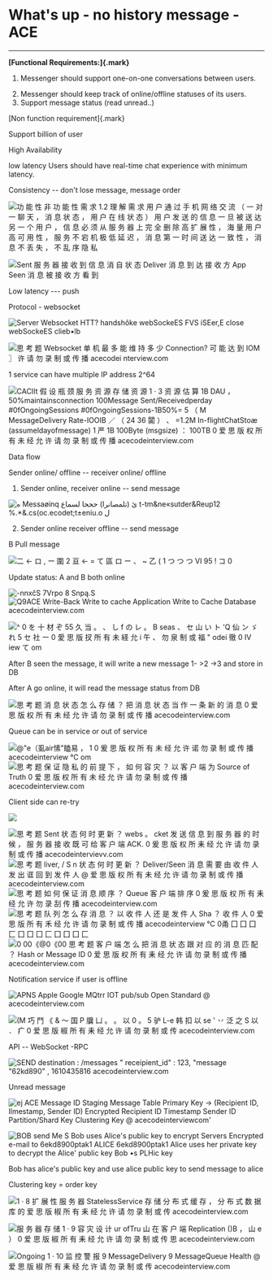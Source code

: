 # What's up - no history message -ACE



---

**[Functional Requirements:]{.mark}**

1.  Messenger should support one-on-one conversations between users.

<!-- -->

2.  Messenger should keep track of online/offline statuses of its users.
3.  Support message status (read unread..)

[Non function requirement]{.mark}



Support billion of user

High Availability

low latency Users should have real-time chat experience with minimum latency.

Consistency -- don't lose message, message order



![功 能 性 非 功 能 性 需 求 1.2 理 解 需 求 用 户 通 过 手 机 网 络 交 流 （ 一 对 一 聊 天 ， 消 息 状 态 ， 用 户 在 线 状 态 ） 用 户 发 送 的 信 息 一 旦 被 送 达 另 一 个 用 户 ， 信 息 必 须 从 服 务 器 上 完 全 删 除 高 扩 展 性 ， 海 量 用 户 高 可 用 性 ， 服 务 不 宕 机 极 低 延 迟 ， 消 息 第 一 时 间 送 达 一 致 性 ， 消 息 不 丢 失 ， 不 乱 序 隐 私 ](../../media/Message-What's-up-What's-up---no-history-message--ACE-image1.png)





![Sent 服 务 器 接 收 到 信 息 消 自 状 态 Deliver 消 息 到 达 接 收 方 App Seen 消 息 被 接 收 方 看 到 ](../../media/Message-What's-up-What's-up---no-history-message--ACE-image2.png)





Low latency --- push

Protocol - websocket





![Server Websocket HTT? handshôke webSockeES FVS iSEer,E close webSockeES clieb•lb ](../../media/Message-What's-up-What's-up---no-history-message--ACE-image3.png)







![思 考 题 Websocket 单 机 最 多 能 维 持 多 少 Connection? 可 能 达 到 IOM 〗 许 请 勿 录 制 或 传 播 acecodei nterview.com ](../../media/Message-What's-up-What's-up---no-history-message--ACE-image4.png)





1 service can have multiple IP address 2^64





![CACIIt 假 设 瓶 颈 服 务 资 源 存 储 资 源 1 · 3 资 源 估 算 1B DAU ， 50%maintainsconnection 100Message Sent/Receivedperday #0fOngoingSessions #0fOngoingSessions-1B*50%= 5 （ M MessageDelivery Rate-IOO*IB ／ （ 24 36 闐 ） 、 =1.2M In-flightChatStoæ (assumeldayofmessage) 1 严 1B 100Byte (msgsize) ： 100TB 0 爱 思 版 权 所 有 未 经 允 许 请 勿 录 制 或 传 播 acecodeinterview.com ](../../media/Message-What's-up-What's-up---no-history-message--ACE-image5.png)





Data flow



Sender online/ offline -- receiver online/ offline



1.  Sender online, receiver online -- send message



![ه Messaøinq ئ (تلمصانرا) حححا لسماع t-tm&ne«sutder&Reup12 %.*&.cs(oc.ecodet;t±eniu.o ل ](../../media/Message-What's-up-What's-up---no-history-message--ACE-image6.png)



2.  Sender online receiver offline -- send message

B Pull message

![二 ← ロ , ー 圍 2 亘 ← = て 區 ロ ー 、 ~ 乙 ( 1 つ つ つ Ⅵ 95 ! コ 0 ](../../media/Message-What's-up-What's-up---no-history-message--ACE-image7.png)







Update status: A and B both online

![-nnxčS 7Vrpo 8 Snpą.S ](../../media/Message-What's-up-What's-up---no-history-message--ACE-image8.png)![Q9ACE Write-Back Write to cache Application Write to Cache Database acecodeinterview.com ](../../media/Message-What's-up-What's-up---no-history-message--ACE-image9.png)





![^ 0 を 十 材 ぞ 55 久 当 。 、 し f の レ 。 B seas 、 セ 山 い ト 'Q 仙 ン ゞ れ 5 セ 社 ー 0 愛 思 版 扠 所 有 未 経 允 i 午 、 勿 泉 制 或 福 " odei 徹 0 Ⅳ iew て om ](../../media/Message-What's-up-What's-up---no-history-message--ACE-image10.png)



After B seen the message, it will write a new message 1- >2 ->3 and store in DB



After A go online, it will read the message status from DB













![思 考 题 消 息 状 态 怎 么 存 储 ？ 把 消 息 状 态 当 作 一 条 新 的 消 息 0 爱 思 版 权 所 有 未 经 允 许 请 勿 录 制 或 传 播 acecodeinterview.com ](../../media/Message-What's-up-What's-up---no-history-message--ACE-image11.png)

Queue can be in service or out of service

![@"e（虱air愫"瞌易 ， 1 0 爰 思 版 权 所 有 未 经 允 许 诺 勿 录 制 或 传 播 acecodeinterview ℃ om ](../../media/Message-What's-up-What's-up---no-history-message--ACE-image12.png)![思 考 题 保 证 隐 私 的 前 提 下 ， 如 何 容 灾 ？ 以 客 户 端 为 Source of Truth 0 爱 思 版 权 所 有 未 经 允 许 请 勿 录 制 或 传 播 acecodeinterview.com ](../../media/Message-What's-up-What's-up---no-history-message--ACE-image13.png)

Client side can re-try

![](../../media/Message-What's-up-What's-up---no-history-message--ACE-image14.png)

![思 考 题 Sent 状 态 何 时 更 新 ？ webs 。 cket 发 送 信 息 到 服 务 器 的 时 候 ， 服 务 器 接 收 既 可 给 客 户 端 ACK. 0 爰 思 版 权 所 耒 经 允 许 请 勿 录 制 或 传 播 acecodeintervievv.com ](../../media/Message-What's-up-What's-up---no-history-message--ACE-image15.png)![思 考 题 liver, / S n 状 态 何 时 更 新 ？ Deliver/Seen 消 息 需 要 由 收 件 人 发 出 诓 回 到 发 件 人 @ 爱 思 版 权 所 有 未 经 允 许 请 勿 录 制 或 传 播 acecodeinterview.com ](../../media/Message-What's-up-What's-up---no-history-message--ACE-image16.png)![思 考 题 如 何 保 证 消 息 顺 序 ？ Queue 客 户 端 排 序 0 爰 思 版 权 所 有 耒 经 允 许 勿 录 刮 传 播 acecodeinterview.com ](../../media/Message-What's-up-What's-up---no-history-message--ACE-image17.png)![思 考 题 队 列 怎 么 存 消 息 ？ 以 收 件 人 还 是 发 件 人 Sha ？ 收 件 人 0 爱 思 版 所 有 禾 经 允 许 请 勿 录 制 或 传 播 acecodeinterview ℃ 0甬 囗 囗 囗 匚 囗 囗 囗 匚 囗 囗 囗 匚 ](../../media/Message-What's-up-What's-up---no-history-message--ACE-image18.png)![0 00《@0《00 思 考 题 客 户 端 怎 么 把 消 息 状 态 跟 对 应 的 消 息 匹 配 ？ Hash or Message ID 0 爱 思 版 权 所 有 耒 经 允 许 请 勿 录 制 或 传 播 acecodeinterview.com ](../../media/Message-What's-up-What's-up---no-history-message--ACE-image14.png)

Notification service if user is offline

![APNS Apple Google MQtrr IOT pub/sub Open Standard @ acecodeinterview.com ](../../media/Message-What's-up-What's-up---no-history-message--ACE-image19.png)



![(M 巧 鬥 《 & ～ 国 P 牖 凵 。 。 以 0 。 5 驴 L-e 韩 扣 以 se ' 丷 泛 之 S 以 ． 疒 0 爱 思 版 椒 所 有 耒 经 允 许 请 勿 录 制 或 传 acecodeinterview.com ](../../media/Message-What's-up-What's-up---no-history-message--ACE-image20.png)

API -- WebSocket -RPC

![SEND destination : /messages " receipient_id" : 123, "message "62kd890" , 1610435816 acecodeinterview.com ](../../media/Message-What's-up-What's-up---no-history-message--ACE-image21.png)



Unread message

![ej ACE Message ID Staging Message Table Primary Key -> (Recipient ID, Ilmestamp, Sender ID) Encrypted Recipient ID Timestamp Sender ID Partition/Shard Key Clustering Key @ acecodeinterviewcom' ](../../media/Message-What's-up-What's-up---no-history-message--ACE-image22.png)

![BOB send Me S Bob uses Alice's public key to encrypt Servers Encrypted e-mail to 6ekd8900ptak1 ALICE 6ekd8900ptak1 Alice uses her private key to decrypt the Alice' public key Bob •s PLHic key ](../../media/Message-What's-up-What's-up---no-history-message--ACE-image23.png)

Bob has alice's public key and use alice public key to send message to alice





Clustering key = order key



![1 · 8 扩 展 性 服 务 器 StatelessService 存 储 分 布 式 缓 存 ， 分 布 式 数 据 库 的 爱 思 版 椒 所 有 耒 经 允 许 请 勿 录 制 或 传 acecodeinterview.com ](../../media/Message-What's-up-What's-up---no-history-message--ACE-image24.png)



![服 务 器 存 储 1 · 9 容 灾 设 计 ur ofTru 山 在 客 户 端 Replication ()B ， 山 e ） 0 爱 思 版 椒 所 有 耒 经 允 许 请 勿 录 制 或 传 思 acecodeinterview.com ](../../media/Message-What's-up-What's-up---no-history-message--ACE-image25.png)



![Ongoing 1 · 10 监 控 警 报 9 MessageDelivery 9 MessageQueue Health @ 爱 思 版 椒 所 有 耒 经 允 许 请 勿 录 制 或 传 acecodeinterview.com ](../../media/Message-What's-up-What's-up---no-history-message--ACE-image26.png)


























